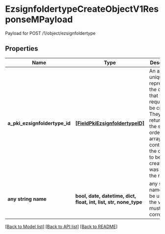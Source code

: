 # EzsignfoldertypeCreateObjectV1ResponseMPayload

Payload for POST /1/object/ezsignfoldertype

## Properties
Name | Type | Description | Notes
------------ | ------------- | ------------- | -------------
**a_pki_ezsignfoldertype_id** | [**[FieldPkiEzsignfoldertypeID]**](FieldPkiEzsignfoldertypeID.md) | An array of unique IDs representing the object that were requested to be created.  They are returned in the same order as the array containing the objects to be created that was sent in the request. | 
**any string name** | **bool, date, datetime, dict, float, int, list, str, none_type** | any string name can be used but the value must be the correct type | [optional]

[[Back to Model list]](../README.md#documentation-for-models) [[Back to API list]](../README.md#documentation-for-api-endpoints) [[Back to README]](../README.md)


